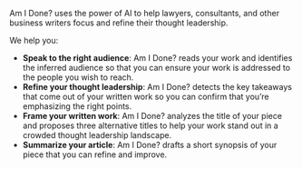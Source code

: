 Am I Done? uses the power of AI to help lawyers, consultants, and other business writers focus and refine their thought leadership.

We help you:

- <b>Speak to the right audience</b>: Am I Done? reads your work and identifies the inferred audience so that you can ensure your work is addressed to the people you wish to reach.
- <b>Refine your thought leadership</b>: Am I Done? detects the key takeaways that come out of your written work so you can confirm that you’re emphasizing the right points.
- <b>Frame your written work</b>: Am I Done? analyzes the title of your piece and proposes three alternative titles to help your work stand out in a crowded thought leadership landscape.
- <b>Summarize your article</b>: Am I Done? drafts a short synopsis of your piece that you can refine and improve.
